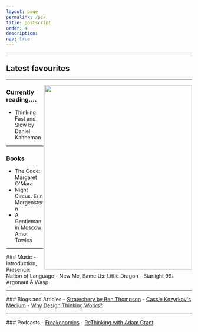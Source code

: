 ```yaml
---
layout: page
permalink: /ps/
title: postscript
order: 4
description: 
nav: true
---
```

<hr>

## Latest favourites

<hr>
<img align="right" src="/assets/img/bookshop.png" width = "400" height = "500">

### Currently reading.... 
- Thinking Fast and Slow by Daniel Kahneman

<hr>

### Books
- The Code: Margaret O'Mara
- Night Circus: Erin Morgenstern
- A Gentleman in Moscow: Amor Towles

<hr>
### Music
- Introduction, Presence: Nation of Language
- New Me, Same Us: Little Dragon
- Starlight 99: Argonaut & Wasp

<hr>
### Blogs and Articles
- <a href = "https://stratechery.com/">Stratechery by Ben Thompson</a>
- <a href = "https://kozyrkov.medium.com/">Cassie Kozyrkov's Medium</a>
- <a href = "https://hbr.org/2018/09/why-design-thinking-works"> Why Design Thinking Works?</a>

<hr>
### Podcasts
- <a href = "https://freakonomics.com/">Freakonomics</a>
- <a href = "https://www.ted.com/podcasts/rethinking-with-adam-grant"> ReThinking with Adam Grant</a>

